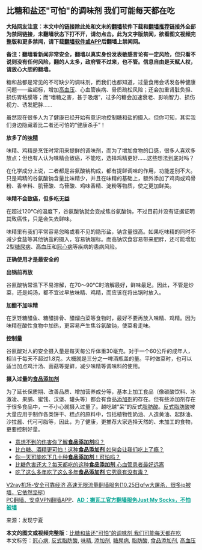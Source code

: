  <h2>比糖和盐还"可怕"的调味剂 我们可能每天都在吃</h2> <p class="notice"><b>大陆网友注意：本文中的链接除此处和文末的<a href="https://github.com/bannedbook/fanqiang" >翻墙</a>软件下载和<a href="https://github.com/killgcd/justmysocks/blob/master/README.md">翻墙推荐</a>链接外全部为禁网链接，未翻墙状态下打不开，请勿点击。此为文字版禁闻，欲看图文视频完整版和更多禁闻，请下载<a href="https://github.com/bannedbook/fanqiang">翻墙软件或APP</a>后翻墙上禁闻网。</p><p>备注：翻墙看新闻非常安全，翻墙以真实身份发表敏感言论有一定风险，但只看不说则没有任何风险，翻的人太多，政府管不过来，也不管。信息自由是天赋人权，请放心大胆的翻墙。</b></p>  <div class="entry"> <p>糖和盐都是常见的不可缺少的调味剂，而我们也都知道，过量食用会诱发各种健康问题——盐超标，增加<a href="https://www.bannedbook.org/bnews/tag/%e9%ab%98%e8%a1%80%e5%8e%8b/" class="st_tag internal_tag" rel="tag" title="标签 高血压 下的日志">高血压</a>、心血管疾病、骨质疏松风险；还会加重肾脏负担、损伤胃粘膜等；而“嗜糖之害，甚于吸烟”，过多的糖会加速衰老、影响智力、损伤视力、诱发肥胖……</p> <p></p> <p>虽然现在很多人为了健康已经开始有意识地控制糖和盐的摄入。但你可知，其实我们身边隐藏着比二者还可怕的“健康杀手”！</p> <p><strong>放多了的<a href="https://www.bannedbook.org/bnews/tag/%e5%91%b3%e7%b2%be/" class="st_tag internal_tag" rel="tag" title="标签 味精 下的日志">味精</a></strong></p> <p>味精、鸡精是烹饪时常用来提鲜的调味剂，而为了增加食物的口感，很多人喜欢多放点；但也有人认为味精会致癌，不能吃，选择鸡精更好……这些想法到底对吗？</p> <p>在化学成分上说，二者都是谷氨酸钠构成，都有提鲜调味的作用，功能差别不大。只是鸡精的谷氨酸钠含量比味精少，并且在味精的基础上，额外添加了鸡肉或鸡骨粉、香辛料、肌苷酸、鸟苷酸、鸡味香精、淀粉等物质，使之更加鲜美。</p> <p></p>  <p><strong>味精不会致癌，但多吃无益</strong></p> <p>在超过120℃的温度下，谷氨酸钠就会变成焦谷氨酸钠，不过目前并没有证据证明其致癌性，只是会失去鲜味。</p> <p>味精里有我们平常容易忽略或看不见的隐形盐，钠含量很高。如果吃味精的同时不减少食盐等其他钠盐的摄入，容易钠超标。而高钠饮食容易带来肥胖，还可能增加2型<a href="https://www.bannedbook.org/bnews/tag/%e7%b3%96%e5%b0%bf%e7%97%85/" class="st_tag internal_tag" rel="tag" title="标签 糖尿病 下的日志">糖尿病</a>、高血压和<a href="https://www.bannedbook.org/bnews/tag/%E5%86%A0%E5%BF%83%E7%97%85/" class="st_tag internal_tag" rel="tag" title="标签 冠心病 下的日志">冠心病</a>等疾病的患病风险。</p> <p></p> <p><strong>正确使用才是最安全的</strong></p> <p><strong>出锅前再放</strong></p> <p>谷氨酸钠常温下不易溶解，在70～90℃时溶解最好，鲜味最足。因此，不管是炒菜，还是炖汤，都不宜过早放味精、鸡精，而应该在将出锅时放入。</p>  <p><strong>加醋不加味精</strong></p> <p>在烹饪糖醋鱼、糖醋排骨、醋熘白菜等食物时，最好不要再放入味精、鸡精。因为味精在酸性食物中加热，更容易产生焦谷氨酸钠，使菜肴走味。</p> <p></p> <p><strong>控制量</strong></p> <p>谷氨酸对人的安全摄入量是每天每公斤体重30毫克。对于一个60公斤的成年人，相当于每天不超过1.8克。大概就是三分之一啤酒瓶盖的量。平时做菜时，也可以适当加点鸡汁汤、菌菇等提鲜，减少味精等调味料的使用。</p> <p></p> <p><strong>摄入过量的<a href="https://www.bannedbook.org/bnews/tag/%E9%A3%9F%E5%93%81%E6%B7%BB%E5%8A%A0%E5%89%82/" class="st_tag internal_tag" rel="tag" title="标签 食品添加剂 下的日志">食品添加剂</a></strong></p>  <p>为了延长保质期、改善品质、增加营养成分等，基本上加工食品（像碳酸饮料、冰激凌、果脯、蜜饯、汉堡、罐头等）都会有食品<a href="https://www.bannedbook.org/bnews/tag/%e6%b7%bb%e5%8a%a0%e5%89%82/" class="st_tag internal_tag" rel="tag" title="标签 添加剂 下的日志">添加剂</a>的存在。但有些添加剂存在于很多食品中，一不小心就摄入过量了。越吃越“呆”的反式<a href="https://www.bannedbook.org/bnews/tag/%E8%84%82%E8%82%AA%E9%85%B8/" class="st_tag internal_tag" rel="tag" title="标签 脂肪酸 下的日志">脂肪酸</a>。<a href="https://www.bannedbook.org/bnews/tag/%E5%8F%8D%E5%BC%8F%E8%84%82%E8%82%AA%E9%85%B8/" class="st_tag internal_tag" rel="tag" title="标签 反式脂肪酸 下的日志">反式脂肪酸</a>被大量应用于制作各类饼干、糕点的原料中，包括植物性奶油、人造黄油、起酥油、沙拉酱、代可可脂等，因此，为了健康，更推荐大家选择天然的、未加工的食物，更要控制好量。</p> <ul class='op-related-articles' title='相关阅读'> <li><a href='https://www.bannedbook.org/bnews/health/20200527/1334985.html' target='_blank'>意想不到的伤害你了解<b>食品添加剂</b>吗？</a></li> <li><a href='https://www.bannedbook.org/bnews/health/20191213/1240437.html' target='_blank'>比白糖、酒精更可怕！这种<b>食品添加剂</b> 如何会让我们吃上了瘾？</a></li> <li><a href='https://www.bannedbook.org/bnews/health/20191011/1205258.html' target='_blank'>你一天可能吃下几十种<b>食品添加剂</b>！可怕吗？</a></li> <li><a href='https://www.bannedbook.org/bnews/health/20191006/1202692.html' target='_blank'>比糖危害还大？每天都吃的这种<b>食品添加剂</b> 心血管患者最好远离</a></li> <li><a href='https://www.bannedbook.org/bnews/lifebaike/20170426/750927.html' target='_blank'>吃了这么多年吃了这么多年<b>食品添加剂</b> 它究竟有没有毒？</a></li> </ul> <p class="texttj"> <a href="https://www.bannedbook.org/forum23/topic22702.html" target="_blank">V2ray机场-安全可靠经济 高速无限流量翻墙服务(10.25日gfw大屠杀，很多ip被墙，它依然坚挺)</a><br/> <a href="https://github.com/bannedbook/fanqiang/wiki/%E7%A6%81%E9%97%BB%E7%BD%91%E5%AE%89%E5%8D%93%E7%BF%BB%E5%A2%99%E6%96%B0%E9%97%BBAPP" target="_blank">PC翻墙、安卓VPN翻墙APP</a>、<span onclick="window.open('https://github.com/killgcd/justmysocks/blob/master/README.md')" style="font-weight:bold;color:#00A191;cursor:pointer;text-decoration:underline;outline:none">AD：搬瓦工官方翻墙服务Just My Socks，不怕被墙</span></p><p> 来源：发现宁夏 </p><a name='sharetosocial'></a>       <div><b>本文的图文或视频完整版</b>：<a href='https://www.bannedbook.org/bnews/health/20201031/1423209.html'>比糖和盐还"可怕"的调味剂 我们可能每天都在吃</a></div>  </div><!--END ENTRY--> <div class="postfooter"> <div>本文标签：<a href="https://www.bannedbook.org/bnews/tag/%E5%86%A0%E5%BF%83%E7%97%85/" rel="tag">冠心病</a>, <a href="https://www.bannedbook.org/bnews/tag/%E5%8F%8D%E5%BC%8F%E8%84%82%E8%82%AA%E9%85%B8/" rel="tag">反式脂肪酸</a>, <a href="https://www.bannedbook.org/bnews/tag/%e5%91%b3%e7%b2%be/" rel="tag">味精</a>, <a href="https://www.bannedbook.org/bnews/tag/%e6%b7%bb%e5%8a%a0%e5%89%82/" rel="tag">添加剂</a>, <a href="https://www.bannedbook.org/bnews/tag/%e7%b3%96%e5%b0%bf%e7%97%85/" rel="tag">糖尿病</a>, <a href="https://www.bannedbook.org/bnews/tag/%E8%84%82%E8%82%AA%E9%85%B8/" rel="tag">脂肪酸</a>, <a href="https://www.bannedbook.org/bnews/tag/%E9%A3%9F%E5%93%81%E6%B7%BB%E5%8A%A0%E5%89%82/" rel="tag">食品添加剂</a>, <a href="https://www.bannedbook.org/bnews/tag/%e9%ab%98%e8%a1%80%e5%8e%8b/" rel="tag">高血压</a></div>  </div><!--END POSTFOOTER--> 